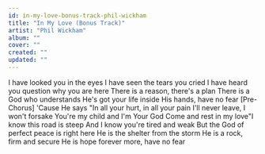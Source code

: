 ```yaml
---
id: in-my-love-bonus-track-phil-wickham
title: "In My Love (Bonus Track)"
artist: "Phil Wickham"
album: ""
cover: ""
created: ""
updated: ""
---
```


I have looked you in the eyes
I have seen the tears you cried
I have heard you question why you are here
There is a reason, there's a plan
There is a God who understands
He's got your life inside His hands, have no fear
[Pre-Chorus]
'Cause He says
"In all your hurt, in all your pain
I'll never leave, I won't forsake
You're my child and I'm Your God
Come and rest in my love"I know this road is steep
And I know you're tired and weak
But the God of perfect peace is right here
He is the shelter from the storm
He is a rock, firm and secure
He is hope forever more, have no fear